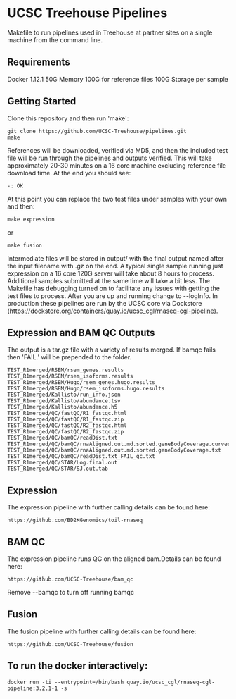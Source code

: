 # UCSC Treehouse Pipelines

Makefile to run pipelines used in Treehouse at partner sites on a single machine from the command
line.

## Requirements

Docker 1.12.1
50G Memory
100G for reference files
100G Storage per sample

## Getting Started

Clone this repository and then run 'make':

    git clone https://github.com/UCSC-Treehouse/pipelines.git
    make

References will be downloaded, verified via MD5, and then the included test file will be run through the pipelines and outputs verified. This will take approximately 20-30 minutes on a 16 core machine excluding reference file download time. At the end you should see:

    -: OK

At this point you can replace the two test files under samples with your own and then:

    make expression

or

    make fusion


Intermediate files will be stored in output/ with the final output named after the input filename with
.gz on the end.  A typical single sample running just expression on a 16 core 120G server will take
about 8 hours to process. Additional samples submitted at the same time will take a bit less. The
Makefile has debugging turned on to facilitate any issues with getting the test files to process.
After you are up and running change to --logInfo. In production these pipelines are run by the UCSC
core via Dockstore (https://dockstore.org/containers/quay.io/ucsc_cgl/rnaseq-cgl-pipeline).

## Expression and BAM QC Outputs

The output is a tar.gz file with a variety of results merged. If bamqc fails then 'FAIL.' will be
prepended to the folder.

    TEST_R1merged/RSEM/rsem_genes.results
    TEST_R1merged/RSEM/rsem_isoforms.results
    TEST_R1merged/RSEM/Hugo/rsem_genes.hugo.results
    TEST_R1merged/RSEM/Hugo/rsem_isoforms.hugo.results
    TEST_R1merged/Kallisto/run_info.json
    TEST_R1merged/Kallisto/abundance.tsv
    TEST_R1merged/Kallisto/abundance.h5
    TEST_R1merged/QC/fastQC/R1_fastqc.html
    TEST_R1merged/QC/fastQC/R1_fastqc.zip
    TEST_R1merged/QC/fastQC/R2_fastqc.html
    TEST_R1merged/QC/fastQC/R2_fastqc.zip
    TEST_R1merged/QC/bamQC/readDist.txt
    TEST_R1merged/QC/bamQC/rnaAligned.out.md.sorted.geneBodyCoverage.curves.pdf
    TEST_R1merged/QC/bamQC/rnaAligned.out.md.sorted.geneBodyCoverage.txt
    TEST_R1merged/QC/bamQC/readDist.txt_FAIL_qc.txt
    TEST_R1merged/QC/STAR/Log.final.out
    TEST_R1merged/QC/STAR/SJ.out.tab

## Expression

The expression pipeline with further calling details can be found here:

    https://github.com/BD2KGenomics/toil-rnaseq

## BAM QC

The expression pipeline runs QC on the aligned bam.Details can be found here:

    https://github.com/UCSC-Treehouse/bam_qc

Remove --bamqc to turn off running bamqc

## Fusion

The fusion pipeline with further calling details can be found here:

    https://github.com/UCSC-Treehouse/fusion

## To run the docker interactively:

    docker run -ti --entrypoint=/bin/bash quay.io/ucsc_cgl/rnaseq-cgl-pipeline:3.2.1-1 -s

